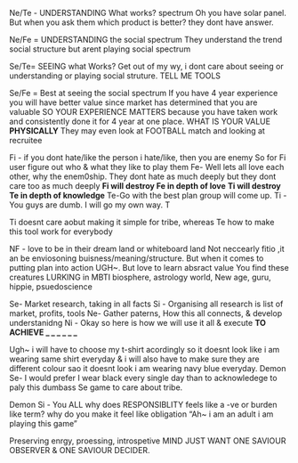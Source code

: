 Ne/Te - UNDERSTANDING What works? spectrum
Oh you have solar panel. 
But when you ask them which product is better? they dont have answer.

Ne/Fe = UNDERSTANDING the social spectrum
They understand the trend social structure but arent playing social spectrum

Se/Te= SEEING what Works?
Get out of my wy, i dont care about seeing or understanding or playing social struture. TELL ME TOOLS

Se/Fe = Best at seeing the social spectrum
If you have 4 year experience you will have better value since market has determined that you are valuable SO YOUR EXPERIENCE MATTERS because you have taken work and consistently done it for 4 year at one place.
WHAT IS YOUR VALUE **PHYSICALLY** 
They may even look at FOOTBALL match and looking at recruitee

Fi - if you dont hate/like the person i hate/like, then you are enemy
So for Fi user figure out who & what they like to play them
Fe- Well lets all love each other, why the enem0ship. They dont hate as much deeply but they dont care too as much deeply
**Fi will destroy Fe in depth of love** 
**Ti will destroy Te in depth of knowledge**
Te-Go with the best plan group will come up.
Ti - You guys are dumb. I will go my own way. T

Ti doesnt care aobut making it simple for tribe, whereas Te how to make this tool work for everybody



NF - love to be in their dream land or whiteboard land
Not neccearly fitio ,it an be enviosoning buisness/meaning/structure. But when it comes to putting plan into action UGH~. But love to learn absract value
You find these creatures LURKING in MBTI biosphere, astrology world, New age, guru, hippie, psuedoscience

Se- Market research, taking in all facts
Si - Organising all research is list of market, profits, tools
Ne- Gather paterns, How this all connects, & develop understanidng
Ni - Okay so here is how we will use it all & execute **TO ACHIEVE _ _ _ _ _ _**


Ugh~ i will have to choose my t-shirt acordingly so it doesnt look like i am wearing same shirt everyday & i will also have to make sure they are different colour sao it doesnt look i am wearing navy blue everyday.
Demon Se- I would prefer I wear black every single day than to acknowledege to paly this dumbass Se game to care about tribe. 

Demon Si - You ALL why does RESPONSIBLITY feels like a -ve or burden like term?  why do you make it feel like obligation “Ah~ i am an adult i am playing this game”




Preserving enrgy, proessing, introspetive
MIND JUST WANT ONE SAVIOUR OBSERVER & ONE SAVIOUR DECIDER.